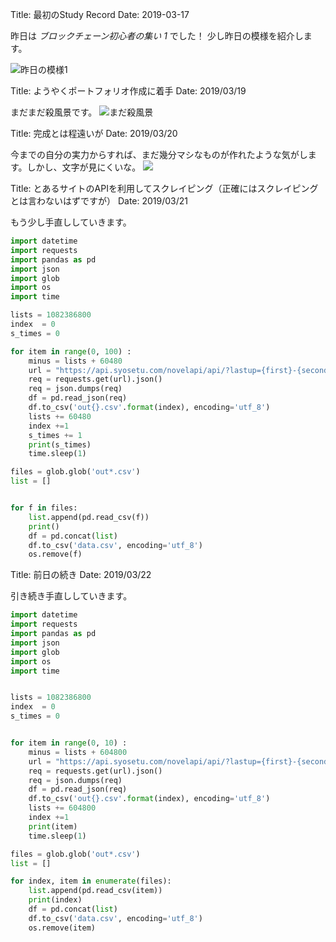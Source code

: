 Title: 最初のStudy Record
Date: 2019-03-17

昨日は *ブロックチェーン初心者の集い 1* でした！
少し昨日の模様を紹介します。

![昨日の模様1](https://res.cloudinary.com/dcim8mjwx/image/upload/v1552769035/DSC_0194_xddjh6.jpg)  
  
  
Title: ようやくポートフォリオ作成に着手
Date: 2019/03/19

まだまだ殺風景です。
![まだ殺風景](https://res.cloudinary.com/dcim8mjwx/image/upload/v1553002371/%E3%82%B9%E3%82%AF%E3%83%AA%E3%83%BC%E3%83%B3%E3%82%B7%E3%83%A7%E3%83%83%E3%83%88_2019-03-19_22.32.20_uz9jwo.png)


Title: 完成とは程遠いが
Date: 2019/03/20

今までの自分の実力からすれば、まだ幾分マシなものが作れたような気がします。しかし、文字が見にくいな。
![](https://res.cloudinary.com/dcim8mjwx/image/upload/v1553069244/4b4a9db8136238e69e7b94cf773a5881_vtn7f1.png)

Title: とあるサイトのAPIを利用してスクレイピング（正確にはスクレイピングとは言わないはずですが）
Date: 2019/03/21

もう少し手直ししていきます。

```python
import datetime
import requests
import pandas as pd
import json
import glob
import os
import time

lists = 1082386800
index  = 0
s_times = 0

for item in range(0, 100) :
    minus = lists + 60480
    url = "https://api.syosetu.com/novelapi/api/?lastup={first}-{second}&out=json&order=old&lim=500".format(first=lists, second=minus)
    req = requests.get(url).json()
    req = json.dumps(req)
    df = pd.read_json(req)
    df.to_csv('out{}.csv'.format(index), encoding='utf_8')
    lists += 60480
    index +=1
    s_times += 1
    print(s_times)
    time.sleep(1)

files = glob.glob('out*.csv')
list = []


for f in files:
    list.append(pd.read_csv(f))
    print()
    df = pd.concat(list)
    df.to_csv('data.csv', encoding='utf_8')
    os.remove(f)
```

Title: 前日の続き
Date: 2019/03/22

引き続き手直ししていきます。

```python
import datetime
import requests
import pandas as pd
import json
import glob
import os
import time


lists = 1082386800
index  = 0
s_times = 0


for item in range(0, 10) :
    minus = lists + 604800
    url = "https://api.syosetu.com/novelapi/api/?lastup={first}-{second}&out=json&order=old&lim=500".format(first=lists, second=minus)
    req = requests.get(url).json()
    req = json.dumps(req)
    df = pd.read_json(req)
    df.to_csv('out{}.csv'.format(index), encoding='utf_8')
    lists += 604800
    index +=1
    print(item)
    time.sleep(1)

files = glob.glob('out*.csv')
list = []

for index, item in enumerate(files):
    list.append(pd.read_csv(item))
    print(index)
    df = pd.concat(list)
    df.to_csv('data.csv', encoding='utf_8')
    os.remove(item)
```